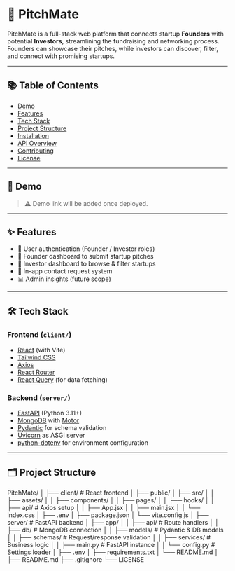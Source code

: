 # 🚀 PitchMate

PitchMate is a full-stack web platform that connects startup **Founders** with potential **Investors**, streamlining the fundraising and networking process. Founders can showcase their pitches, while investors can discover, filter, and connect with promising startups.

---

## 📚 Table of Contents

- [Demo](#-demo)
- [Features](#-features)
- [Tech Stack](#-tech-stack)
- [Project Structure](#-project-structure)
- [Installation](#-installation)
- [API Overview](#-api-overview)
- [Contributing](#-contributing)
- [License](#-license)

---

## 🎯 Demo

> ⚠️ Demo link will be added once deployed.

---

## ✨ Features

- 🔐 User authentication (Founder / Investor roles)
- 📄 Founder dashboard to submit startup pitches
- 🧭 Investor dashboard to browse & filter startups
- 💬 In-app contact request system
- 📊 Admin insights (future scope)

---

## 🛠️ Tech Stack

### Frontend (`client/`)
- [React](https://reactjs.org/) (with Vite)
- [Tailwind CSS](https://tailwindcss.com/)
- [Axios](https://axios-http.com/)
- [React Router](https://reactrouter.com/)
- [React Query](https://tanstack.com/query) (for data fetching)

### Backend (`server/`)
- [FastAPI](https://fastapi.tiangolo.com/) (Python 3.11+)
- [MongoDB](https://www.mongodb.com/) with [Motor](https://motor.readthedocs.io/)
- [Pydantic](https://docs.pydantic.dev/) for schema validation
- [Uvicorn](https://www.uvicorn.org/) as ASGI server
- [python-dotenv](https://pypi.org/project/python-dotenv/) for environment configuration

---

## 🗂 Project Structure

PitchMate/
│
├── client/                    # React frontend
│   ├── public/
│   ├── src/
│   │   ├── assets/
│   │   ├── components/
│   │   ├── pages/
│   │   ├── hooks/
│   │   ├── api/               # Axios setup
│   │   ├── App.jsx
│   │   ├── main.jsx
│   │   └── index.css
│   ├── .env
│   ├── package.json
│   └── vite.config.js
│
├── server/                    # FastAPI backend
│   ├── app/
│   │   ├── api/               # Route handlers
│   │   ├── db/                # MongoDB connection
│   │   ├── models/            # Pydantic & DB models
│   │   ├── schemas/           # Request/response validation
│   │   ├── services/          # Business logic
│   │   ├── main.py            # FastAPI instance
│   │   └── config.py          # Settings loader
│   ├── .env
│   ├── requirements.txt
│   └── README.md
│
├── README.md
├── .gitignore
└── LICENSE
